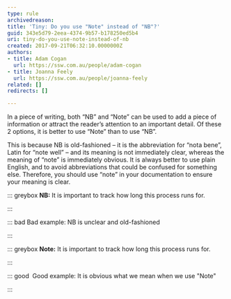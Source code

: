 ```yaml
---
type: rule
archivedreason: 
title: 'Tiny: Do you use "Note" instead of "NB"?'
guid: 343e5d79-2eea-4374-9b57-b178250ed5b4
uri: tiny-do-you-use-note-instead-of-nb
created: 2017-09-21T06:32:10.0000000Z
authors:
- title: Adam Cogan
  url: https://ssw.com.au/people/adam-cogan
- title: Joanna Feely
  url: https://ssw.com.au/people/joanna-feely
related: []
redirects: []

---
```


In a piece of writing, both “NB” and “Note” can be used to add a piece of information or attract the reader’s attention to an important detail. Of these 2 options, it is better to use “Note” than to use “NB”. 


<!--endintro-->

This is because NB is old-fashioned – it is the abbreviation for “nota bene”, Latin for “note well” – and its meaning is not immediately clear, whereas the meaning of “note” is immediately obvious. It is always better to use plain English, and to avoid abbreviations that could be confused for something else. Therefore, you should use “note” in your documentation to ensure your meaning is clear.


::: greybox
 **NB:** It is important to track how long this process runs for.

:::



::: bad
Bad example: NB is unclear and old-fashioned

:::





::: greybox
 **Note:** It is important to track how long this process runs for.

:::



::: good
 Good example: It is obvious what we mean when we use "Note"

:::

